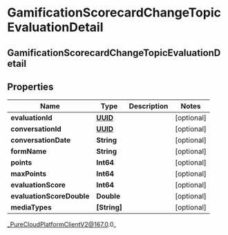 # GamificationScorecardChangeTopicEvaluationDetail

## GamificationScorecardChangeTopicEvaluationDetail

## Properties

|Name | Type | Description | Notes|
|------------ | ------------- | ------------- | -------------|
| **evaluationId** | [**UUID**](UUID) |  | [optional] |
| **conversationId** | [**UUID**](UUID) |  | [optional] |
| **conversationDate** | **String** |  | [optional] |
| **formName** | **String** |  | [optional] |
| **points** | **Int64** |  | [optional] |
| **maxPoints** | **Int64** |  | [optional] |
| **evaluationScore** | **Int64** |  | [optional] |
| **evaluationScoreDouble** | **Double** |  | [optional] |
| **mediaTypes** | **[String]** |  | [optional] |



_PureCloudPlatformClientV2@167.0.0_
